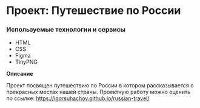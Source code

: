 # Проект: Путешествие по России

### Используемые технологии и сервисы
* HTML
* CSS
* Figma
* TinyPNG

**Описание**

Проект посвящен путешествию по России в котором рассказывается о прекрасных местах нашей страны. Проектную работу можно оценить по ссылке: https://igorsuhachov.github.io/russian-travel/
